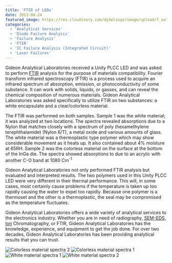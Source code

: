 ```yaml
---
title: 'FTIR of LEDs'
date: 2013-04-24
featured_image: https://res.cloudinary.com/dy3wlzuye/image/upload/f_auto,c_scale,w_250/v1/GideonLabs/Colorless-material-spectra-2.jpg
categories:
  - 'Analytical Services'
  - 'Diode Failure Analysis'
  - 'Failure Analysis'
  - 'FTIR'
  - 'IC Failure Analysis (Integrated Circuit)'
  - 'Laser Failures'
---
```


Gideon Analytical Laboratories received a Unity PLCC LED and was asked to perform [FTIR](/analytical-services/fourier-transform-infra-red-spectroscopy/) analysis for the purpose of materials compatibility. Fourier transform infrared spectroscopy (FTIR) is a process used to acquire an infrared spectrum of absorption, emission, or photoconductivity of some substance. It can work with solids, liquids, or gasses, and can reveal the chemical composition of numerous materials. Gideon Analytical Laboratories was asked specifically to utilize FTIR on two substances: a white encapsulate and a clear/colorless material.

The FTIR was performed on both samples. Sample 1 was the white material; it was analyzed at two locations. The spectra revealed absorptions due to a Nylon that matches closely with a spectrum of poly (hexamethylene terephthalamide) (Nylon 6/T), a metal oxide and various amounts of glass. The white material was a thermoplastic type polymer which may show considerable movement as it heats up. It also contained about 4% moisture at 65RH. Sample 2 was the colorless material on the surface at the bottom of the InGa die. The spectra showed absorptions to due to an acrylic with another C-O band at 1080 Cm<sup>-1</sup>

Gideon Analytical Laboratories not only performed FTIR analysis but evaluated and interpreted results. The two polymers used in this Unity PLCC LED were very different in their thermal performance. This will, in some cases, most certainly cause problems if the temperature is taken up too rapidly causing the water to expel too rapidly. Because one polymer is a thermoset and the other is a thermoplastic, the seal may be compromised as the temperature fluctuates.

Gideon Analytical Laboratories offers a wide variety of analytical services to the electronics industry. Whether you are in need of radiography, [SEM-EDS,](/analytical-services/scanning-electron-microscopy/) [Ion](/posts/ion-chromatograph-analysis/) Chromatography, or FTIR, Gideon Analytical Laboratories has the knowledge, experience, and equipment to get the job done. For over two decades, Gideon Analytical Laboratories has been providing analytical results that you can trust.

![Colorless material spectra 2](https://res.cloudinary.com/dy3wlzuye/image/upload/f_auto,c_scale,w_300/GideonLabs/Colorless-material-spectra-2.jpg 'Colorless material spectra 2')
![Colorless material spectra 1](https://res.cloudinary.com/dy3wlzuye/image/upload/f_auto,c_scale,w_300/GideonLabs/Colorless-material-spectra-1.jpg 'Colorless material spectra 1')
![White material spectra 1](https://res.cloudinary.com/dy3wlzuye/image/upload/f_auto,c_scale,w_300/GideonLabs/White-material-spectra-1.jpg 'White material spectra 1')
![White material spectra 2](https://res.cloudinary.com/dy3wlzuye/image/upload/f_auto,c_scale,w_300/GideonLabs/White-material-spectra-2.jpg 'White material spectra 2')

